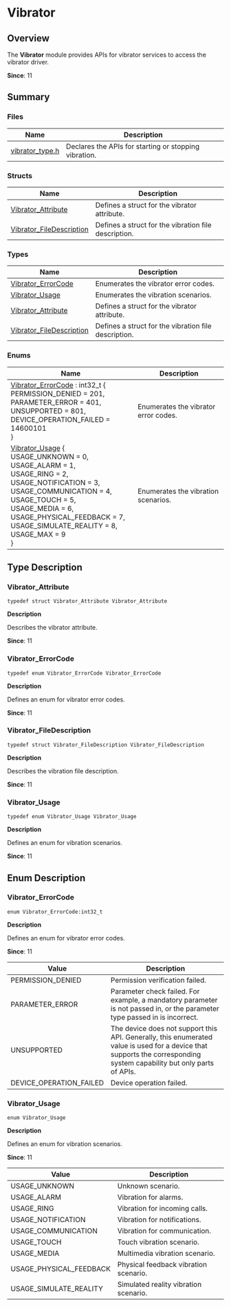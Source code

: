 # Vibrator
<!--Kit: Sensor Service Kit-->
<!--Subsystem: Sensors-->
<!--Owner: @dilligencer-->
<!--Designer: @butterls-->
<!--Tester: @murphy84-->
<!--Adviser: @hu-zhiqiong-->

## Overview

The **Vibrator** module provides APIs for vibrator services to access the vibrator driver.

**Since**: 11


## Summary


### Files

| Name| Description|
| -------- | -------- |
| [vibrator_type.h](vibrator_type_8h.md) | Declares the APIs for starting or stopping vibration. |


### Structs

| Name| Description|
| -------- | -------- |
| [Vibrator_Attribute](_vibrator_attribute.md) | Defines a struct for the vibrator attribute. |
| [Vibrator_FileDescription](_vibrator_file_description.md) | Defines a struct for the vibration file description. |


### Types

| Name| Description|
| -------- | -------- |
| [Vibrator_ErrorCode](#vibrator_errorcode) | Enumerates the vibrator error codes. |
| [Vibrator_Usage](#vibrator_usage) | Enumerates the vibration scenarios.      |
| [Vibrator_Attribute](#vibrator_attribute) | Defines a struct for the vibrator attribute. |
| [Vibrator_FileDescription](#vibrator_filedescription) | Defines a struct for the vibration file description. |


### Enums

| Name| Description|
| -------- | -------- |
| [Vibrator_ErrorCode](#vibrator_errorcode) : int32_t { <br>PERMISSION_DENIED = 201, <br>PARAMETER_ERROR = 401, <br>UNSUPPORTED = 801, <br>DEVICE_OPERATION_FAILED = 14600101<br>} | Enumerates the vibrator error codes. |
| [Vibrator_Usage](#vibrator_usage) {<br>USAGE_UNKNOWN = 0, <br>USAGE_ALARM = 1, <br>USAGE_RING = 2,<br> USAGE_NOTIFICATION = 3,<br>USAGE_COMMUNICATION = 4, <br>USAGE_TOUCH = 5, <br>USAGE_MEDIA = 6, <br>USAGE_PHYSICAL_FEEDBACK = 7,<br>USAGE_SIMULATE_REALITY = 8, <br>USAGE_MAX = 9<br>} | Enumerates the vibration scenarios. |


## Type Description


### Vibrator_Attribute

```
typedef struct Vibrator_Attribute Vibrator_Attribute
```
**Description**

Describes the vibrator attribute.

**Since**: 11


### Vibrator_ErrorCode

```
typedef enum Vibrator_ErrorCode Vibrator_ErrorCode
```
**Description**

Defines an enum for vibrator error codes.

**Since**: 11


### Vibrator_FileDescription

```
typedef struct Vibrator_FileDescription Vibrator_FileDescription
```
**Description**

Describes the vibration file description.

**Since**: 11


### Vibrator_Usage

```
typedef enum Vibrator_Usage Vibrator_Usage
```
**Description**

Defines an enum for vibration scenarios.

**Since**: 11


## Enum Description


### Vibrator_ErrorCode

```
enum Vibrator_ErrorCode:int32_t
```
**Description**

Defines an enum for vibrator error codes.

**Since**: 11

| Value| Description|
| -------- | -------- |
| PERMISSION_DENIED  | Permission verification failed.|
| PARAMETER_ERROR  | Parameter check failed. For example, a mandatory parameter is not passed in, or the parameter type passed in is incorrect.|
| UNSUPPORTED  | The device does not support this API. Generally, this enumerated value is used for a device that supports the corresponding system capability but only parts of APIs.|
| DEVICE_OPERATION_FAILED | Device operation failed.|


### Vibrator_Usage

```
enum Vibrator_Usage
```
**Description**

Defines an enum for vibration scenarios.

**Since**: 11

| Value| Description|
| -------- | -------- |
| USAGE_UNKNOWN  | Unknown scenario.|
| USAGE_ALARM  | Vibration for alarms.|
| USAGE_RING  | Vibration for incoming calls.|
| USAGE_NOTIFICATION  | Vibration for notifications.|
| USAGE_COMMUNICATION  | Vibration for communication.|
| USAGE_TOUCH  | Touch vibration scenario.|
| USAGE_MEDIA  | Multimedia vibration scenario.|
| USAGE_PHYSICAL_FEEDBACK  | Physical feedback vibration scenario.|
| USAGE_SIMULATE_REALITY | Simulated reality vibration scenario.|
